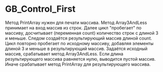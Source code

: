 # GB_Control_First
Метод PrintArray нужен для печати массива.
Метод Array3AndLess принимает на вход массив из строк. Далее цикл "пробегает" по массиву, досчитывает (переменная count) количество строк с длиной 3 и меньше. Следом создаётся результирующий массив длиной count. Цикл повторно пробегает по исходному массиву, добавляя элементы длиной 3 и меньше в результирующий массив.
Задаётся исходный массив, срабатывает метод Array3AndLess.
Если длина результирующего массива равняется нулю, выводится пустой массив.
Иначе срабатывает метод PrintArray для результирующего массива.

